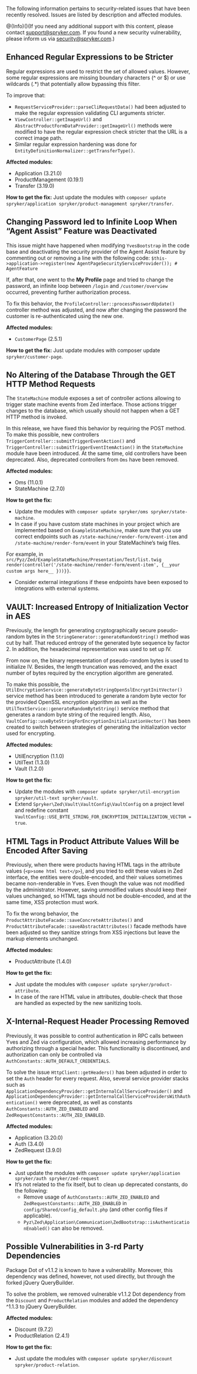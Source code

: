 The following information pertains to security-related issues that have been recently resolved. Issues are listed by description and affected modules.

@(Info)()(If you need any additional support with this content, please contact [support@spryker.com](mailto:support@spryker.com). If you found a new security vulnerability, please inform us via  [security@spryker.com](mailto:security@spryker.com).)

## Enhanced Regular Expressions to be Stricter
Regular expressions are used to restrict the set of allowed values. However, some regular expressions are missing boundary characters (^ or $) or use wildcards (.*) that potentially allow bypassing this filter. 

To improve that:
* `RequestServiceProvider::parseCliRequestData()` had been adjusted to make the regular expression validating CLI arguments stricter.
* `ViewController::getImageUrl()` and  `AbstractProductFormDataProvider::getImageUrl()` methods were modified to have the regular expression check stricter that the URL is a correct image path.
* Similar regular expression hardening was done for `EntityDefinitionNormalizer::getTransferType()`.

**Affected modules:**
* Application (3.21.0)
* ProductManagement (0.19.1)
* Transfer  (3.19.0)

**How to get the fix:** 
Just update the modules with `composer update spryker/application spryker/product-management spryker/transfer`.

## Changing Password led to Infinite Loop When “Agent Assist” Feature was Deactivated 
This issue might have happened when modifying  `YvesBootstrap` in the code base and deactivating the security provider of the Agent Assist feature by commenting out or removing a line with the following code:
`$this->application->register(new AgentPageSecurityServiceProvider()); # AgentFeature`

If, after that, one went to the **My Profile** page and tried to change the password, an infinite loop between `/login` and `/customer/overview` occurred, preventing further authorization process.

To fix this behavior, the `ProfileController::processPasswordUpdate()` controller method was adjusted, and now after changing the password the customer is re-authenticated using the new one.

**Affected modules:**
* `CustomerPage`  (2.5.1) 

**How to get the fix:** 
Just update modules with composer update `spryker/customer-page`. 

## No Altering of the Database Through the GET HTTP Method Requests
The `StateMachine` module exposes a set of controller actions allowing to trigger state machine events from Zed interface. Those actions trigger changes to the database, which usually should not happen when a GET HTTP method is invoked.

In this release, we have fixed this behavior by requiring the POST method. To make this possible, new controllers `TriggerController::submitTriggerEventAction()` and `TriggerController::submitTriggerEventItemAction()` in  the `StateMachine` module have been introduced. At the same time, old controllers have been deprecated. Also, deprecated controllers from `Oms` have been removed.

**Affected modules:**
* Oms  (11.0.1)
* StateMachine  (2.7.0)

**How to get the fix:** 
* Update the modules with `composer update spryker/oms spryker/state-machine`.
* In case if you have custom state machines in your project which are implemented based on `ExampleStateMachine`, make sure that you use correct endpoints such as `/state-machine/render-form/event-item` and `/state-machine/render-form/event` in your StateMachine’s twig files. 

For example, in `src/Pyz/Zed/ExampleStateMachine/Presentation/Test/list.twig 
render(controller('/state-machine/render-form/event-item', {__your custom args here__ }))}}`.

* Consider external integrations if these endpoints have been exposed to integrations with external systems.

## VAULT: Increased Entropy of Initialization Vector in AES
Previously, the length for generating cryptographically secure pseudo-random bytes in the `StringGenerator::generateRandomString()` method was cut by half. That reduced entropy of the generated byte sequence by factor 2. In addition, the hexadecimal representation was used to set up IV.

From now on, the binary representation of pseudo-random bytes is used to initialize IV. Besides, the length truncation was removed, and the exact number of bytes required by the encryption algorithm are generated.

To make this possible, the `UtilEncryptionService::generateByteStringOpenSslEncryptInitVector()` service method has been introduced to generate a random byte vector for the provided OpenSSL encryption algorithm as well as the `UtilTextService::generateRandomByteString()` service method that generates a random byte string of the required length. Also, `VaultConfig::useByteStringForEncryptionInitializationVector()` has been created to switch between strategies of generating the initialization vector used for encrypting.

**Affected modules:**
* UtilEncryption  (1.1.0) 
* UtilText (1.3.0)
* Vault (1.2.0)

**How to get the fix:** 
* Update the modules with `composer update spryker/util-encryption spryker/util-text spryker/vault`.
* Extend `Spryker\Zed\Vault\VaultConfig\VaultConfig` on a project level and redefine constant  `VaultConfig::USE_BYTE_STRING_FOR_ENCRYPTION_INITIALIZATION_VECTOR = true`.

## HTML Tags in Product Attribute Values Will be Encoded After Saving
Previously, when there were products having HTML tags in the attribute values (`<p>some html text</p>`), and you tried to edit these values in Zed interface, the entities were double-encoded, and their values sometimes became non-renderable in Yves. Even though the value was not modified by the administrator. However, saving unmodified values should keep their values unchanged, so HTML tags should not be double-encoded, and at the same time, XSS protection must work. 

To fix the wrong behavior, the `ProductAttributeFacade::saveConcreteAttributes()` and `ProductAttributeFacade::saveAbstractAttributes()` facade methods have been adjusted so they sanitize strings from XSS injections but leave the markup elements unchanged.

**Affected modules:**
* ProductAttribute (1.4.0)

**How to get the fix:** 
* Just update the modules with `composer update spryker/product-attribute`.
* In case of the rare HTML value in attributes, double-check that those are handled as expected by the new sanitizing tools.

## X-Internal-Request Header Processing Removed
Previously, it was possible to control authentication in RPC calls between Yves and Zed via configuration, which allowed increasing performance by authorizing through a special header. This functionality is discontinued, and authorization can only be controlled via `AuthConstants::AUTH_DEFAULT_CREDENTIALS`.

To solve the issue `HttpClient::getHeaders()` has been adjusted in order to set the `Auth` header for every request. Also, several service provider stacks such as `ApplicationDependencyProvider::getInternalCallServiceProvider()` and `ApplicationDependencyProvider::getInternalCallServiceProvidersWithAuthentication()` were deprecated, as well as constants `AuthConstants::AUTH_ZED_ENABLED` and `ZedRequestConstants::AUTH_ZED_ENABLED`.

**Affected modules:**
* Application (3.20.0) 
* Auth  (3.4.0) 
* ZedRequest (3.9.0) 

**How to get the fix:** 
* Just update the modules with `composer update spryker/application spryker/auth spryker/zed-request`
* It’s not related to the fix itself, but to clean up deprecated constants, do the following: 
    * Remove usage of `AuthConstants::AUTH_ZED_ENABLED` and `ZedRequestConstants::AUTH_ZED_ENABLED` in `config/Shared/config_default.php` (and other config files if applicable). 
    * `Pyz\Zed\Application\Communication\ZedBootstrap::isAuthenticationEnabled()` can also be removed.

## Possible Vulnerabilities in 3-rd Party Dependencies
Package Dot of v1.1.2 is known to have a vulnerability. Moreover, this dependency was defined, however, not used directly, but through the forked jQuery QueryBuilder.

To solve the problem, we removed vulnerable v1.1.2 Dot dependency from the `Discount` and `ProductRelation` modules and added the dependency ^1.1.3 to jQuery QueryBuilder.

**Affected modules:**
* Discount (9.7.2) 
* ProductRelation  (2.4.1) 

**How to get the fix:**
* Just update the modules with `composer update spryker/discount spryker/product-relation`.